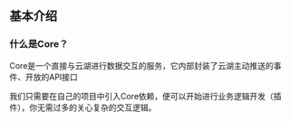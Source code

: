 ## 基本介绍

### 什么是Core？

Core是一个直接与云湖进行数据交互的服务，它内部封装了云湖主动推送的事件、开放的API接口

我们只需要在自己的项目中引入Core依赖，便可以开始进行业务逻辑开发（插件），你无需过多的关心复杂的交互逻辑。
